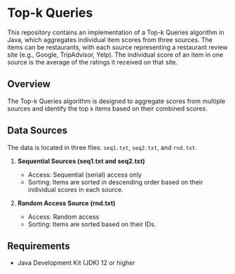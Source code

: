 # Top-k Queries

This repository contains an implementation of a Top-k Queries algorithm in Java, which aggregates individual item scores from three sources. The items can be restaurants, with each source representing a restaurant review site (e.g., Google, TripAdvisor, Yelp). The individual score of an item in one source is the average of the ratings it received on that site.

## Overview

The Top-k Queries algorithm is designed to aggregate scores from multiple sources and identify the top `k` items based on their combined scores.

## Data Sources

The data is located in three files: `seq1.txt`, `seq2.txt`, and `rnd.txt`.

1. **Sequential Sources (seq1.txt and seq2.txt)**
   - Access: Sequential (serial) access only
   - Sorting: Items are sorted in descending order based on their individual scores in each source.

2. **Random Access Source (rnd.txt)**
   - Access: Random access
   - Sorting: Items are sorted based on their IDs.

## Requirements

- Java Development Kit (JDK) 12 or higher
